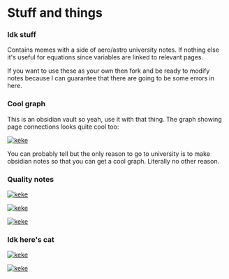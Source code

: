 # Stuff and things
### Idk stuff
Contains memes with a side of aero/astro university notes. If nothing else it's useful for equations since variables are linked to relevant pages.

If you want to use these as your own then fork and be ready to modify notes because I can guarantee that there are going to be some errors in here.

### Cool graph
This is an obsidian vault so yeah, use it with that thing. The graph showing page connections looks quite cool too:

[![keke](https://cdn.discordapp.com/attachments/892362116214968330/968979464379842561/unknown.png)](https://www.youtube.com/watch?v=dQw4w9WgXcQ)

You can probably tell but the only reason to go to university is to make obsidian notes so that you can get a cool graph. Literally no other reason.

### Quality notes

[![keke](https://cdn.discordapp.com/attachments/892362116214968330/968979328463409233/unknown.png)](https://www.youtube.com/watch?v=dQw4w9WgXcQ)

[![keke](https://cdn.discordapp.com/attachments/530084407172923404/908105555955023882/unknown.png)](https://www.youtube.com/watch?v=dQw4w9WgXcQ)

[![keke](https://cdn.discordapp.com/attachments/902650623604957255/907932649753047050/unknown.png)](https://www.youtube.com/watch?v=dQw4w9WgXcQ)

### Idk here's cat
[![keke](https://cdn.discordapp.com/attachments/892362116214968330/968980023723823124/dOUH7Kgh.jpg)](https://www.youtube.com/watch?v=dQw4w9WgXcQ)


[![keke](https://cdn.discordapp.com/attachments/892362116214968330/944930494930358342/unknown.png)](https://www.youtube.com/watch?v=dQw4w9WgXcQ)